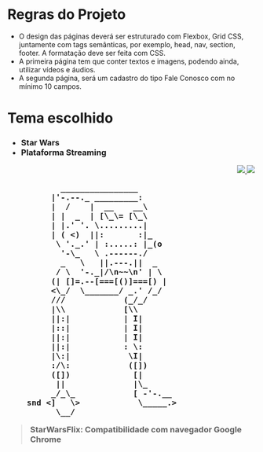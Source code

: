 <h1> Regras do Projeto</h1>

* O design das páginas deverá ser estruturado com Flexbox, Grid CSS, juntamente com tags semânticas, por exemplo, head, nav, section, footer. A formatação deve ser feita com CSS.
* A primeira página tem que conter textos e imagens, podendo ainda, utilizar vídeos e áudios.
* A segunda página, será um cadastro do tipo Fale Conosco com no mínimo 10 campos.

<h1> Tema escolhido <h3>

* Star Wars
* Plataforma Streaming
    
<div align="right">
    <a href="https://jclizar.github.io/StarWarsFlix/index.html">
        <img src="https://img.shields.io/badge/Site-StarWarsFlix-red">
    </a>
    <a href="https://asciiart.website/index.php?art=movies/star%20wars">
        <img src="https://img.shields.io/badge/ASCII-Art-blue">
    </a>
</div>
<pre>
           ________________
         |'-.--._ _________:
         |  /    |  __    __\
         | |  _  | [\_\= [\_\
         | |.' '. \.........|
         | ( <)  ||:       :|_
          \ '._.' | :.....: |_(o
           '-\_   \ .------./
           _   \   ||.---.||  _
          / \  '-._|/\n~~\n' | \
         (| []=.--[===[()]===[) |
         <\_/  \_______/ _.' /_/
         ///            (_/_/
         |\\            [\\
         ||:|           | I|
         |::|           | I|
         ||:|           | I|
         ||:|           : \:
         |\:|            \I|
         :/\:            ([])
         ([])             [|
          ||              |\_
         _/_\_            [ -'-.__
    snd <]   \>            \_____.>
          \__/        
</pre>

> StarWarsFlix: Compatibilidade com navegador Google Chrome
